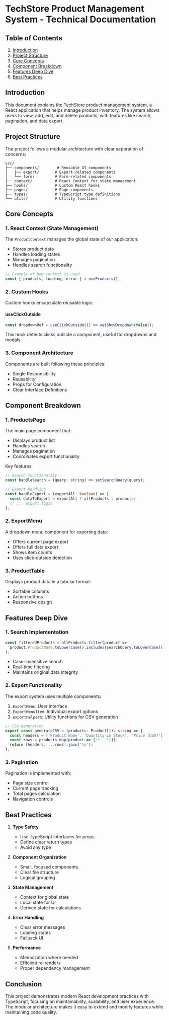 # TechStore Product Management System - Technical Documentation

## Table of Contents
1. [Introduction](#introduction)
2. [Project Structure](#project-structure)
3. [Core Concepts](#core-concepts)
4. [Component Breakdown](#component-breakdown)
5. [Features Deep Dive](#features-deep-dive)
6. [Best Practices](#best-practices)

## Introduction

This document explains the TechStore product management system, a React application that helps manage product inventory. The system allows users to view, add, edit, and delete products, with features like search, pagination, and data export.

## Project Structure

The project follows a modular architecture with clear separation of concerns:

```
src/
├── components/        # Reusable UI components
│   ├── export/       # Export-related components
│   └── form/         # Form-related components
├── context/          # React Context for state management
├── hooks/            # Custom React hooks
├── pages/            # Page components
├── types/            # TypeScript type definitions
└── utils/            # Utility functions
```

## Core Concepts

### 1. React Context (State Management)
The `ProductContext` manages the global state of our application:
- Stores product data
- Handles loading states
- Manages pagination
- Handles search functionality

```typescript
// Example of how context is used
const { products, loading, error } = useProducts();
```

### 2. Custom Hooks
Custom hooks encapsulate reusable logic:

#### useClickOutside
```typescript
const dropdownRef = useClickOutside(() => setShowDropdown(false));
```
This hook detects clicks outside a component, useful for dropdowns and modals.

### 3. Component Architecture
Components are built following these principles:
- Single Responsibility
- Reusability
- Props for Configuration
- Clear Interface Definitions

## Component Breakdown

### 1. ProductsPage
The main page component that:
- Displays product list
- Handles search
- Manages pagination
- Coordinates export functionality

Key features:
```typescript
// Search functionality
const handleSearch = (query: string) => setSearchQuery(query);

// Export handling
const handleExport = (exportAll: boolean) => {
  const dataToExport = exportAll ? allProducts : products;
  // ... export logic
};
```

### 2. ExportMenu
A dropdown menu component for exporting data:
- Offers current page export
- Offers full data export
- Shows item counts
- Uses click-outside detection

### 3. ProductTable
Displays product data in a tabular format:
- Sortable columns
- Action buttons
- Responsive design

## Features Deep Dive

### 1. Search Implementation
```typescript
const filteredProducts = allProducts.filter(product =>
  product.ProductName.toLowerCase().includes(searchQuery.toLowerCase())
);
```
- Case-insensitive search
- Real-time filtering
- Maintains original data integrity

### 2. Export Functionality
The export system uses multiple components:
1. `ExportMenu`: User interface
2. `ExportMenuItem`: Individual export options
3. `exportHelpers`: Utility functions for CSV generation

```typescript
// CSV Generation
export const generateCSV = (products: Product[]): string => {
  const headers = ['Product Name', 'Quantity in Stock', 'Price (USD)'];
  const rows = products.map(product => [/*...*/]);
  return [headers, ...rows].join('\n');
};
```

### 3. Pagination
Pagination is implemented with:
- Page size control
- Current page tracking
- Total pages calculation
- Navigation controls

## Best Practices

1. **Type Safety**
   - Use TypeScript interfaces for props
   - Define clear return types
   - Avoid any type

2. **Component Organization**
   - Small, focused components
   - Clear file structure
   - Logical grouping

3. **State Management**
   - Context for global state
   - Local state for UI
   - Derived state for calculations

4. **Error Handling**
   - Clear error messages
   - Loading states
   - Fallback UI

5. **Performance**
   - Memoization where needed
   - Efficient re-renders
   - Proper dependency management

## Conclusion

This project demonstrates modern React development practices with TypeScript, focusing on maintainability, scalability, and user experience. The modular architecture makes it easy to extend and modify features while maintaining code quality.